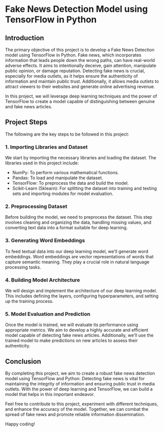 # Fake News Detection Model using TensorFlow in Python

## Introduction

The primary objective of this project is to develop a Fake News Detection model using TensorFlow in Python. Fake news, which incorporates information that leads people down the wrong paths, can have real-world adverse effects. It aims to intentionally deceive, gain attention, manipulate public opinion, or damage reputation. Detecting fake news is crucial, especially for media outlets, as it helps ensure the authenticity of information and maintain public trust. Additionally, it allows media outlets to attract viewers to their websites and generate online advertising revenue.

In this project, we will leverage deep learning techniques and the power of TensorFlow to create a model capable of distinguishing between genuine and fake news articles.

## Project Steps

The following are the key steps to be followed in this project:

### 1. Importing Libraries and Dataset

We start by importing the necessary libraries and loading the dataset. The libraries used in this project include:

- NumPy: To perform various mathematical functions.
- Pandas: To load and manipulate the dataset.
- TensorFlow: To preprocess the data and build the model.
- Scikit-Learn (Sklearn): For splitting the dataset into training and testing sets and importing modules for model evaluation.

### 2. Preprocessing Dataset

Before building the model, we need to preprocess the dataset. This step involves cleaning and organizing the data, handling missing values, and converting text data into a format suitable for deep learning.

### 3. Generating Word Embeddings

To feed textual data into our deep learning model, we'll generate word embeddings. Word embeddings are vector representations of words that capture semantic meaning. They play a crucial role in natural language processing tasks.

### 4. Building Model Architecture

We will design and implement the architecture of our deep learning model. This includes defining the layers, configuring hyperparameters, and setting up the training process.

### 5. Model Evaluation and Prediction

Once the model is trained, we will evaluate its performance using appropriate metrics. We aim to develop a highly accurate and efficient model capable of detecting fake news articles. Additionally, we'll use the trained model to make predictions on new articles to assess their authenticity.

## Conclusion

By completing this project, we aim to create a robust fake news detection model using TensorFlow and Python. Detecting fake news is vital for maintaining the integrity of information and ensuring public trust in media outlets. With the power of deep learning and TensorFlow, we can build a model that helps in this important endeavor.

Feel free to contribute to this project, experiment with different techniques, and enhance the accuracy of the model. Together, we can combat the spread of fake news and promote reliable information dissemination.

Happy coding!
